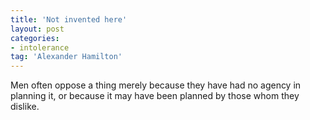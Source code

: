 ```yaml
---
title: 'Not invented here'
layout: post
categories:
- intolerance
tag: 'Alexander Hamilton'
---
```


Men often oppose a thing merely because they have had no agency in planning it, or because it may have been planned by those whom they dislike.